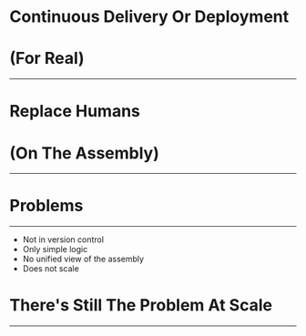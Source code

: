 <!-- .slide: data-background="../img/background/continuous-deployment.png" -->
# Continuous Delivery Or Deployment
# (For Real)

---


<!-- .slide: data-background="img/assembly-jenkins-01.png" data-background-size="contain" -->


<!-- .slide: data-background="../img/background/continuous-deployment.png" -->
# Replace Humans
# (On The Assembly)

---


<!-- .slide: data-background="img/assembly-jenkins-02.png" data-background-size="contain" -->


<!-- .slide: data-background="img/assembly-jenkins-03.png" data-background-size="contain" -->


<!-- .slide: data-background="img/assembly-jenkins-04.png" data-background-size="contain" -->


<!-- .slide: data-background="img/jenkins-freestyle.png" data-background-size="contain" -->


<!-- .slide: data-background="../img/background/why.jpg" -->
# Problems

---

* Not in version control
* Only simple logic
* No unified view of the assembly
* Does not scale


<!-- .slide: data-background="img/jenkinsfile.png" data-background-size="contain" -->


<!-- .slide: data-background="img/assembly-jenkins-05.png" data-background-size="contain" -->


<!-- .slide: data-background="img/blue-ocean-repo.png" data-background-size="contain" -->


<!-- .slide: data-background="img/shared-libraries.png" data-background-size="contain" -->


# There's Still The Problem At Scale

---


<!-- .slide: data-background="../img/products/docker.png" data-background-size="contain" -->


<!-- .slide: data-background="../img/products/kubernetes.png" data-background-size="contain" -->


<!-- .slide: data-background="img/blue-steel.png" data-background-size="contain" -->


<!-- .slide: data-background="img/cje.png" data-background-size="contain" -->
